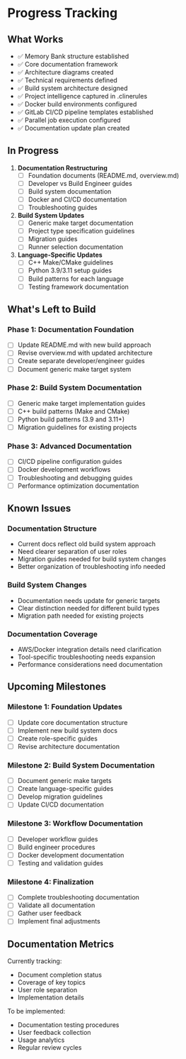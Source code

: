 # Progress Tracking

## What Works
- ✅ Memory Bank structure established
- ✅ Core documentation framework
- ✅ Architecture diagrams created
- ✅ Technical requirements defined
- ✅ Build system architecture designed
- ✅ Project intelligence captured in .clinerules
- ✅ Docker build environments configured
- ✅ GitLab CI/CD pipeline templates established
- ✅ Parallel job execution configured
- ✅ Documentation update plan created

## In Progress
1. **Documentation Restructuring**
   - [ ] Foundation documents (README.md, overview.md)
   - [ ] Developer vs Build Engineer guides
   - [ ] Build system documentation
   - [ ] Docker and CI/CD documentation
   - [ ] Troubleshooting guides

2. **Build System Updates**
   - [ ] Generic make target documentation
   - [ ] Project type specification guidelines
   - [ ] Migration guides
   - [ ] Runner selection documentation

3. **Language-Specific Updates**
   - [ ] C++ Make/CMake guidelines
   - [ ] Python 3.9/3.11 setup guides
   - [ ] Build patterns for each language
   - [ ] Testing framework documentation

## What's Left to Build

### Phase 1: Documentation Foundation
- [ ] Update README.md with new build approach
- [ ] Revise overview.md with updated architecture
- [ ] Create separate developer/engineer guides
- [ ] Document generic make target system

### Phase 2: Build System Documentation
- [ ] Generic make target implementation guides
- [ ] C++ build patterns (Make and CMake)
- [ ] Python build patterns (3.9 and 3.11+)
- [ ] Migration guidelines for existing projects

### Phase 3: Advanced Documentation
- [ ] CI/CD pipeline configuration guides
- [ ] Docker development workflows
- [ ] Troubleshooting and debugging guides
- [ ] Performance optimization documentation

## Known Issues

### Documentation Structure
- Current docs reflect old build system approach
- Need clearer separation of user roles
- Migration guides needed for build system changes
- Better organization of troubleshooting info needed

### Build System Changes
- Documentation needs update for generic targets
- Clear distinction needed for different build types
- Migration path needed for existing projects

### Documentation Coverage
- AWS/Docker integration details need clarification
- Tool-specific troubleshooting needs expansion
- Performance considerations need documentation

## Upcoming Milestones

### Milestone 1: Foundation Updates
- [ ] Update core documentation structure
- [ ] Implement new build system docs
- [ ] Create role-specific guides
- [ ] Revise architecture documentation

### Milestone 2: Build System Documentation
- [ ] Document generic make targets
- [ ] Create language-specific guides
- [ ] Develop migration guidelines
- [ ] Update CI/CD documentation

### Milestone 3: Workflow Documentation
- [ ] Developer workflow guides
- [ ] Build engineer procedures
- [ ] Docker development documentation
- [ ] Testing and validation guides

### Milestone 4: Finalization
- [ ] Complete troubleshooting documentation
- [ ] Validate all documentation
- [ ] Gather user feedback
- [ ] Implement final adjustments

## Documentation Metrics
Currently tracking:
- Document completion status
- Coverage of key topics
- User role separation
- Implementation details

To be implemented:
- Documentation testing procedures
- User feedback collection
- Usage analytics
- Regular review cycles
